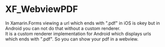 # XF_WebviewPDF
In Xamarin.Forms viewing a url which ends with ".pdf" in iOS is okey but in Android you can not do that without a custom renderer.<br> It is a custom renderer implementation for Android which displays urls which ends with ".pdf". So you can show your pdf in a webview. 
